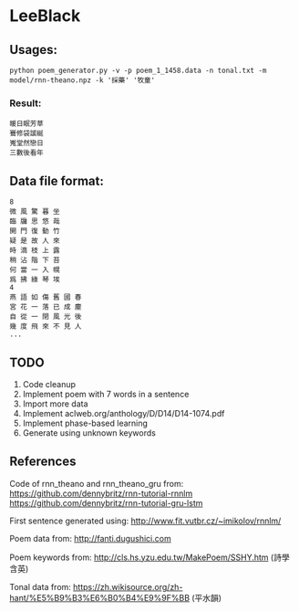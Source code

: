 # LeeBlack

## Usages:
```
python poem_generator.py -v -p poem_1_1458.data -n tonal.txt -m model/rnn-theano.npz -k '採藥' '牧童'
```
### Result:
```
暖日眠芳草
鶱修袋諼綖
嵬堂然戀日
三數後看年
```

## Data file format:
```
8
微 風 驚 暮 坐
臨 牖 思 悠 哉
開 門 復 動 竹
疑 是 故 人 來
時 滴 枝 上 露
稍 沾 階 下 苔
何 當 一 入 幌
爲 拂 綠 琴 埃
4
燕 語 如 傷 舊 國 春
宮 花 一 落 已 成 塵
自 從 一 閉 風 光 後
幾 度 飛 來 不 見 人
...
```

## TODO
1. Code cleanup
2. Implement poem with 7 words in a sentence
3. Import more data
4. Implement aclweb.org/anthology/D/D14/D14-1074.pdf
5. Implement phase-based learning
6. Generate using unknown keywords

## References
Code of rnn_theano and rnn_theano_gru from:
https://github.com/dennybritz/rnn-tutorial-rnnlm
https://github.com/dennybritz/rnn-tutorial-gru-lstm

First sentence generated using:
http://www.fit.vutbr.cz/~imikolov/rnnlm/

Poem data from:
http://fanti.dugushici.com

Poem keywords from:
http://cls.hs.yzu.edu.tw/MakePoem/SSHY.htm (詩學含英)

Tonal data from:
https://zh.wikisource.org/zh-hant/%E5%B9%B3%E6%B0%B4%E9%9F%BB (平水韻)

